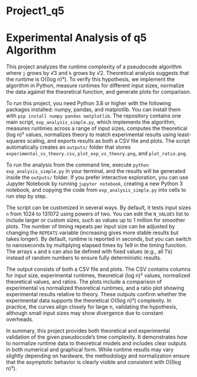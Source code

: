 # Project1_q5
# Experimental Analysis of q5 Algorithm

This project analyzes the runtime complexity of a pseudocode algorithm where `j` grows by √3 and `k` grows by √2. Theoretical analysis suggests that the runtime is O((log n)²). To verify this hypothesis, we implement the algorithm in Python, measure runtimes for different input sizes, normalize the data against the theoretical function, and generate plots for comparison.

To run this project, you need Python 3.8 or higher with the following packages installed: numpy, pandas, and matplotlib. You can install them with `pip install numpy pandas matplotlib`. The repository contains one main script, `exp_analysis_simple.py`, which implements the algorithm, measures runtimes across a range of input sizes, computes the theoretical (log n)² values, normalizes theory to match experimental results using least-squares scaling, and exports results as both a CSV file and plots. The script automatically creates an `outputs/` folder that stores `experimental_vs_theory.csv`, `plot_exp_vs_theory.png`, and `plot_ratio.png`.

To run the analysis from the command line, execute `python exp_analysis_simple.py` in your terminal, and the results will be generated inside the `outputs/` folder. If you prefer interactive exploration, you can use Jupyter Notebook by running `jupyter notebook`, creating a new Python 3 notebook, and copying the code from `exp_analysis_simple.py` into cells to run step by step.

The script can be customized in several ways. By default, it tests input sizes `n` from 1024 to 131072 using powers of two. You can edit the `N_VALUES` list to include larger or custom sizes, such as values up to 1 million for smoother plots. The number of timing repeats per input size can be adjusted by changing the `REPEATS` variable (increasing gives more stable results but takes longer). By default, runtime is reported in seconds, but you can switch to nanoseconds by multiplying elapsed times by 1e9 in the timing function. The arrays `a` and `b` can also be defined with fixed values (e.g., all 1’s) instead of random numbers to ensure fully deterministic results.

The output consists of both a CSV file and plots. The CSV contains columns for input size, experimental runtimes, theoretical (log n)² values, normalized theoretical values, and ratios. The plots include a comparison of experimental vs normalized theoretical runtimes, and a ratio plot showing experimental results relative to theory. These outputs confirm whether the experimental data supports the theoretical O((log n)²) complexity. In practice, the curves align closely for large n, validating the hypothesis, although small input sizes may show divergence due to constant overheads.

In summary, this project provides both theoretical and experimental validation of the given pseudocode’s time complexity. It demonstrates how to normalize runtime data to theoretical models and includes clear outputs in both numerical and graphical form. While runtime results may vary slightly depending on hardware, the methodology and normalization ensure that the asymptotic behavior is clearly visible and consistent with O((log n)²).
